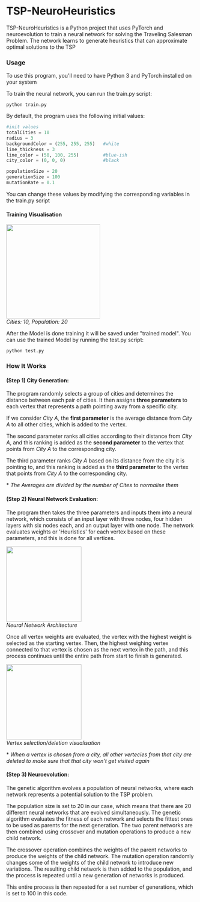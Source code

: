 # TSP-NeuroHeuristics
TSP-NeuroHeuristics is a Python project that uses PyTorch and neuroevolution to train a neural network for solving the Traveling Salesman Problem. The network learns to generate heuristics that can approximate optimal solutions to the TSP

### Usage
To use this program, you'll need to have Python 3 and PyTorch installed on your system

To train the neural network, you can run the train.py script:

```
python train.py
```

By default, the program uses the following initial values:

``` python
#init values
totalCities = 10
radius = 3
backgroundColor = (255, 255, 255)   #white
line_thickness = 3
line_color = (50, 100, 255)         #blue-ish
city_color = (0, 0, 0)              #black

populationSize = 20
generationSize = 100
mutationRate = 0.1
```

You can change these values by modifying the corresponding variables in the train.py script

#### Training Visualisation
<p>
    <img src="https://user-images.githubusercontent.com/98267072/230741987-ac4ff1d8-ceac-42c8-ad9c-f375bc375acf.gif" width="250px"/>
    <br>
    <em>Cities: 10, Population: 20</em>
</p>

After the Model is done training it will be saved under "trained model". You can use the trained Model by running the test.py script:
```
python test.py
```

### How It Works


#### (Step 1) City Generation:

The program randomly selects a group of cities and determines the distance between each pair of cities. It then assigns **three parameters** to each vertex that represents a path pointing away from a specific city.

If we consider *City A*, the **first parameter** is the average distance from *City A* to all other cities, which is added to the vertex.

The second parameter ranks all cities according to their distance from *City A*, and this ranking is added as the **second parameter** to the vertex that points from *City A* to the corresponding city.

The third parameter ranks *City A* based on its distance from the city it is pointing to, and this ranking is added as the **third parameter** to the vertex that points from *City A* to the corresponding city.

\* *The Averages are divided by the number of Cites to normalise them*

#### (Step 2) Neural Network Evaluation:

The program then takes the three parameters and inputs them into a neural network, which consists of an input layer with three nodes, four hidden layers with six nodes each, and an output layer with one node. The network evaluates weights or 'Heuristics' for each vertex based on these parameters, and this is done for all vertices.

<p>
    <img src="https://user-images.githubusercontent.com/98267072/230638500-887d8f37-3b31-4a05-ab4d-bf05a1693f05.png" width="200px"/>
    <br>
    <em>Neural Network Architecture</em>
</p>

Once all vertex weights are evaluated, the vertex with the highest weight is selected as the starting vertex. Then, the highest weighing vertex connected to that vertex is chosen as the next vertex in the path, and this process continues until the entire path from start to finish is generated.

<p>
    <img src="https://user-images.githubusercontent.com/98267072/230636319-793b1af3-e404-48b2-af1e-0817fc366d0c.gif" width="200px"/>
    <br>
    <em>Vertex selection/deletion visualisation</em>
</p>

\* *When a vertex is chosen from a city, all other vertecies from that city are deleted to make sure that that city won't get visited again*

#### (Step 3) Neuroevolution:
The genetic algorithm evolves a population of neural networks, where each network represents a potential solution to the TSP problem.

The population size is set to 20 in our case, which means that there are 20 different neural networks that are evolved simultaneously. The genetic algorithm evaluates the fitness of each network and selects the fittest ones to be used as parents for the next generation. The two parent networks are then combined using crossover and mutation operations to produce a new child network.

The crossover operation combines the weights of the parent networks to produce the weights of the child network. The mutation operation randomly changes some of the weights of the child network to introduce new variations. The resulting child network is then added to the population, and the process is repeated until a new generation of networks is produced.

This entire process is then repeated for a set number of generations, which is set to 100 in this code.

